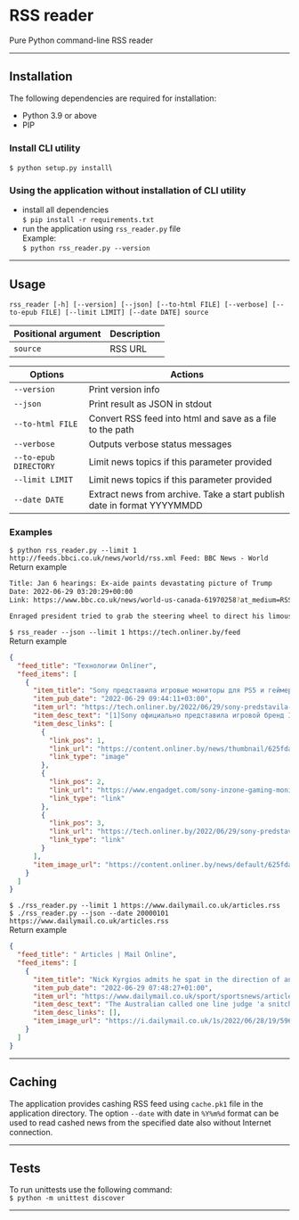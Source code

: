 # RSS reader
Pure Python command-line RSS reader
___
## Installation
The following dependencies are required for installation:
- Python 3.9 or above
- PIP

### Install CLI utility
`$ python setup.py install`\
### Using the application without installation of CLI utility
- install all dependencies\
`$ pip install -r requirements.txt`
- run the application using `rss_reader.py` file\
Example:\
`$ python rss_reader.py --version`
___
## Usage
`rss_reader [-h] [--version] [--json] [--to-html FILE] [--verbose] [--to-epub FILE] [--limit LIMIT] [--date DATE] source`

| Positional argument | Description |
|-|-|
| `source` | RSS URL | 

| Options |  Actions |
|-|-|
| `--version` | Print version info |
| `--json` | Print result as JSON in stdout |
| `--to-html FILE` | Convert RSS feed into html and save as a file to the path |
| `--verbose` | Outputs verbose status messages |
| `--to-epub DIRECTORY` | Limit news topics if this parameter provided |
| `--limit LIMIT` | Limit news topics if this parameter provided |
| `--date DATE ` | Extract news from archive. Take a start publish date in format YYYYMMDD |
### Examples
`$ python rss_reader.py --limit 1 http://feeds.bbci.co.uk/news/world/rss.xml
Feed: BBC News - World`
Return example
```bash
Title: Jan 6 hearings: Ex-aide paints devastating picture of Trump
Date: 2022-06-29 03:20:29+00:00
Link: https://www.bbc.co.uk/news/world-us-canada-61970258?at_medium=RSS&at_campaign=KARANGA

Enraged president tried to grab the steering wheel to direct his limousine to the Capitol, ex-aide says.
```
`$ rss_reader --json --limit 1 https://tech.onliner.by/feed`\
Return example
```json
{
  "feed_title": "Технологии Onlíner",
  "feed_items": [
    {
      "item_title": "Sony представила игровые мониторы для PS5 и геймерские наушники. Известны цены",
      "item_pub_date": "2022-06-29 09:44:11+03:00",
      "item_url": "https://tech.onliner.by/2022/06/29/sony-predstavila-igrovye-monitory-dlya-ps5-i-gejmerskie-naushniki-izvestny-ceny",
      "item_desc_text": "[1]Sony официально представила игровой бренд InZone — под ним будут выходить гаджеты для геймеров. Начали с мониторов и наушников, [2 сообщает] engadget.[3 Читать далее…]",
      "item_desc_links": [
        {
          "link_pos": 1,
          "link_url": "https://content.onliner.by/news/thumbnail/625fdac3c028b390f2d80f9c26fe90de.jpeg",
          "link_type": "image"
        },
        {
          "link_pos": 2,
          "link_url": "https://www.engadget.com/sony-inzone-gaming-monitors-headsets-specs-pricing-availability-210056794.html",
          "link_type": "link"
        },
        {
          "link_pos": 3,
          "link_url": "https://tech.onliner.by/2022/06/29/sony-predstavila-igrovye-monitory-dlya-ps5-i-gejmerskie-naushniki-izvestny-ceny",
          "link_type": "link"
        }
      ],
      "item_image_url": "https://content.onliner.by/news/default/625fdac3c028b390f2d80f9c26fe90de.jpeg"
    }
  ]
}
```
`$ ./rss_reader.py --limit 1 https://www.dailymail.co.uk/articles.rss`\
`$ ./rss_reader.py --json --date 20000101 https://www.dailymail.co.uk/articles.rss`\
Return example
```json
{
  "feed_title": " Articles | Mail Online",
  "feed_items": [
    {
      "item_title": "Nick Kyrgios admits he spat in the direction of an abusive spectator at Wimbledon",
      "item_pub_date": "2022-06-29 07:48:27+01:00",
      "item_url": "https://www.dailymail.co.uk/sport/sportsnews/article-10962269/Nick-Kyrgios-admits-spat-direction-abusive-spectator-Wimbledon.html?ns_mchannel=rss&ito=1490&ns_campaign=1490",
      "item_desc_text": "The Australian called one line judge 'a snitch' for reporting his abuse and suggested another was in his 90s and 'can't see the ball' during his five-set win over Britain's Paul Jubb.",
      "item_desc_links": [],
      "item_image_url": "https://i.dailymail.co.uk/1s/2022/06/28/19/59635777-0-image-a-46_1656440320325.jpg"
    }
  ]
}
```
___
## Caching
The application provides cashing RSS feed using `cache.pk1` file in the application directory. The option `--date`  with date in `%Y%m%d` format can be used to read cashed news from the specified date also without Internet connection.
___
## Tests
To run unittests use the following command:\
`$ python -m unittest discover`
___
